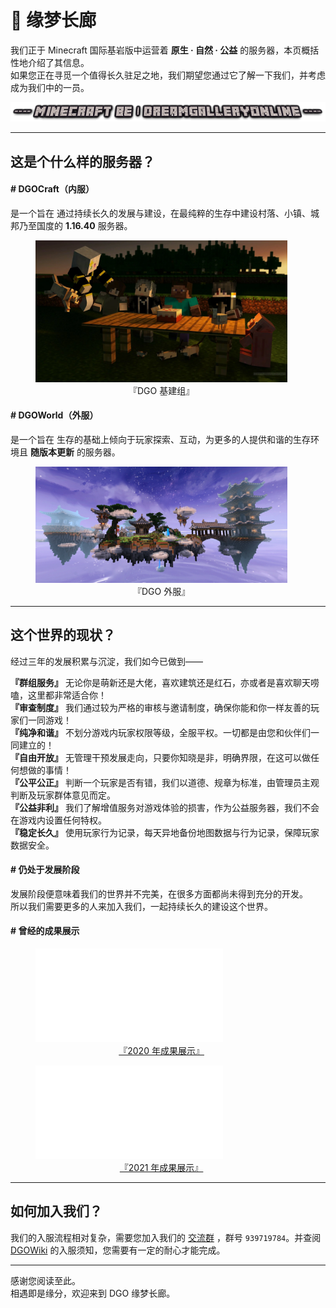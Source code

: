 <!-- introduce -->

# 📜 缘梦长廊

我们正于 Minecraft 国际基岩版中运营着 **原生 · 自然 · 公益** 的服务器，本页概括性地介绍了其信息。<br/>
如果您正在寻觅一个值得长久驻足之地，我们期望您通过它了解一下我们，并考虑成为我们中的一员。

![](images/MinecraftBE.png)

---

## 这是个什么样的服务器？

#### # DGOCraft（内服）

是一个旨在 通过持续长久的发展与建设，在最纯粹的生存中建设村落、小镇、城邦乃至国度的 **1.16.40** 服务器。

<figure style='width:80%' >
    <img draggable='false' src='images/DGOGroup_1.webp'/>
    <figcaption style='text-align: center'>『DGO 基建组』</figcaption>
</figure>

#### # DGOWorld（外服）

是一个旨在 生存的基础上倾向于玩家探索、互动，为更多的人提供和谐的生存环境且 **随版本更新** 的服务器。

<figure style='width:80%' >
    <img draggable='false' src='images/DGOnine.2nd_1.webp'/>
    <figcaption style='text-align: center'>『DGO 外服』</figcaption>
</figure>

---

## 这个世界的现状？

经过三年的发展积累与沉淀，我们如今已做到——

**『群组服务』** 无论你是萌新还是大佬，喜欢建筑还是红石，亦或者是喜欢聊天唠嗑，这里都非常适合你！<br/>
**『审查制度』** 我们通过较为严格的审核与邀请制度，确保你能和你一样友善的玩家们一同游戏！<br/>
**『纯净和谐』** 不划分游戏内玩家权限等级，全服平权。一切都是由您和伙伴们一同建立的！<br/>
**『自由开放』** 无管理干预发展走向，只要你知晓是非，明确界限，在这可以做任何想做的事情！<br/>
**『公平公正』** 判断一个玩家是否有错，我们以道德、规章为标准，由管理员主观判断及玩家群体意见而定。<br/>
**『公益非利』** 我们了解增值服务对游戏体验的损害，作为公益服务器，我们不会在游戏内设置任何特权。<br/>
**『稳定长久』** 使用玩家行为记录，每天异地备份地图数据与行为记录，保障玩家数据安全。

#### # 仍处于发展阶段

发展阶段便意味着我们的世界并不完美，在很多方面都尚未得到充分的开发。<br/>
所以我们需要更多的人来加入我们，一起持续长久的建设这个世界。

#### # 曾经的成果展示

<figure style='width:80%' >
    <iframe src="//player.bilibili.com/player.html?aid=540148674&bvid=BV1Mi4y187Gk&cid=174043148&page=1" scrolling="no" border="0" frameborder="no" framespacing="0" allowfullscreen="true"> </iframe>
    <figcaption style='text-align: center'><a href='https://b23.tv/4Nu8dPN'>『2020 年成果展示』</a></figcaption>
</figure>

<figure style='width:80%' >
    <iframe src="//player.bilibili.com/player.html?aid=504223289&bvid=BV1Zg411T7qv&cid=369169295&page=1" scrolling="no" border="0" frameborder="no" framespacing="0" allowfullscreen="true"> </iframe>
    <figcaption style='text-align: center'><a href='https://b23.tv/ApapYS9'>『2021 年成果展示』</a></figcaption>
</figure>

---

## 如何加入我们？

我们的入服流程相对复杂，需要您加入我们的 [交流群](https://jq.qq.com/?_wv=1027&k=fLYVZmGj) ，群号 `939719784`。并查阅 [DGOWiki](https://wiki.dgo.world) 的入服须知，您需要有一定的耐心才能完成。

---

感谢您阅读至此。<br/>
相遇即是缘分，欢迎来到 DGO 缘梦长廊。
